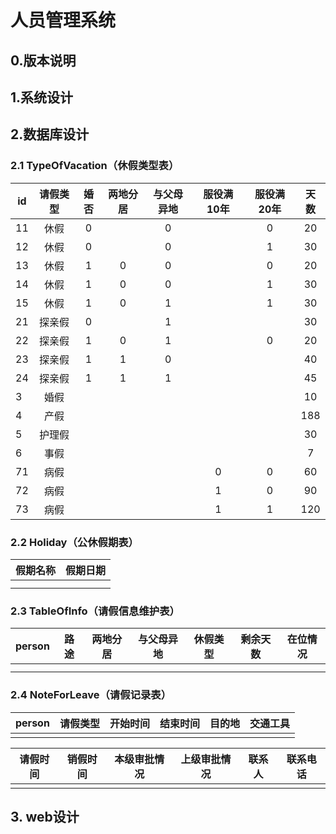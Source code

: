 # 人员管理系统

## 0.版本说明

## 1.系统设计

## 2.数据库设计

### 2.1 TypeOfVacation（休假类型表）

| id   | 请假类型 | 婚否 | 两地分居 | 与父母异地 | 服役满10年 | 服役满20年 | 天数 |
| ---- | :------: | :--: | :------: | :--------: | :--------: | :--------: | :--: |
| 11   |   休假   |  0   |          |     0      |            |     0      |  20  |
| 12   |   休假   |  0   |          |     0      |            |     1      |  30  |
| 13   |   休假   |  1   |    0     |     0      |            |     0      |  20  |
| 14   |   休假   |  1   |    0     |     0      |            |     1      |  30  |
| 15   |   休假   |  1   |    0     |     1      |            |     1      |  30  |
| 21   |  探亲假  |  0   |          |     1      |            |            |  30  |
| 22   |  探亲假  |  1   |    0     |     1      |            |     0      |  20  |
| 23   |  探亲假  |  1   |    1     |     0      |            |            |  40  |
| 24   |  探亲假  |  1   |    1     |     1      |            |            |  45  |
| 3    |   婚假   |      |          |            |            |            |  10  |
| 4    |   产假   |      |          |            |            |            | 188  |
| 5    |  护理假  |      |          |            |            |            |  30  |
| 6    |   事假   |      |          |            |            |            |  7   |
| 71   |   病假   |      |          |            |     0      |     0      |  60  |
| 72   |   病假   |      |          |            |     1      |     0      |  90  |
| 73   |   病假   |      |          |            |     1      |     1      | 120  |

### 2.2 Holiday（公休假期表）

| 假期名称 | 假期日期 |
| -------- | -------- |
|          |          |
|          |          |

### 2.3 TableOfInfo（请假信息维护表）

| person | 路途 | 两地分居 | 与父母异地 | 休假类型 | 剩余天数 | 在位情况 |
| ------ | ---- | -------- | ---------- | -------- | -------- | -------- |
|        |      |          |            |          |          |          |
|        |      |          |            |          |          |          |

### 2.4 NoteForLeave（请假记录表）

| person | 请假类型 | 开始时间 | 结束时间 | 目的地 | 交通工具 |
| ------ | -------- | -------- | -------- | ------ | -------- |
|        |          |          |          |        |          |

| 请假时间 | 销假时间 | 本级审批情况 | 上级审批情况 | 联系人 | 联系电话 |
| -------- | -------- | ------------ | ------------ | ------ | -------- |
|          |          |              |              |        |          |

## 3. web设计